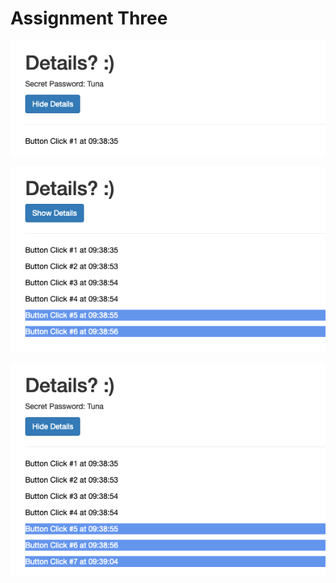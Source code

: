 # Assignment Three

<p align="center">
<img src="https://github.com/drkuster/Angular-Course-Assignment-3/blob/master/screenshots/assignment-3-p1.png">
</p>
<p align="center">
<img src="https://github.com/drkuster/Angular-Course-Assignment-3/blob/master/screenshots/assignment-3-p2.png">
</p>
<img src="https://github.com/drkuster/Angular-Course-Assignment-3/blob/master/screenshots/assignment-3-p3.png">
